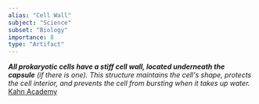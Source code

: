 ```yaml
---
alias: "Cell Wall"
subject: "Science"
subset: "Biology"
importance: 8
type: "Artifact"
---
```


_**All prokaryotic cells have a stiff cell wall, located underneath the capsule** (if there is one). This structure maintains the cell's shape, protects the cell interior, and prevents the cell from bursting when it takes up water._ [Kahn Academy](https://www.khanacademy.org/science/ap-biology/gene-expression-and-regulation/dna-and-rna-structure/a/prokaryote-structure#:~:text=The%20cell%20wall,when%20it%20takes%20up%20water.)

